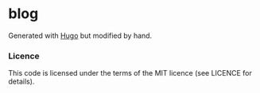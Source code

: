 # blog

Generated with [Hugo](https://gohugo.io/) but modified by hand.

### Licence

This code is licensed under the terms of the MIT licence (see LICENCE for details).
